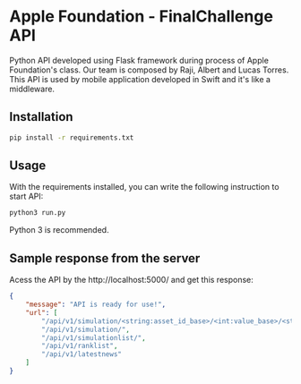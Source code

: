 Apple Foundation - FinalChallenge API
=========================

Python API developed using Flask framework during process of Apple Foundation's class. Our team is composed by Raji, Albert and Lucas Torres. This API is used by mobile application developed in Swift and it's like a middleware.

## Installation
```sh
pip install -r requirements.txt
```

## Usage
With the requirements installed, you can write the following instruction to start API:
```sh
python3 run.py
```
Python 3 is recommended.

## Sample response from the server
Acess the API by the http://localhost:5000/ and get this response:
```json
{
    "message": "API is ready for use!",
    "url": [
        "/api/v1/simulation/<string:asset_id_base>/<int:value_base>/<string:buy_date>/<string:sell_date>",
        "/api/v1/simulation/",
        "/api/v1/simulationlist/",
        "/api/v1/ranklist",
        "/api/v1/latestnews"
    ]
}
```